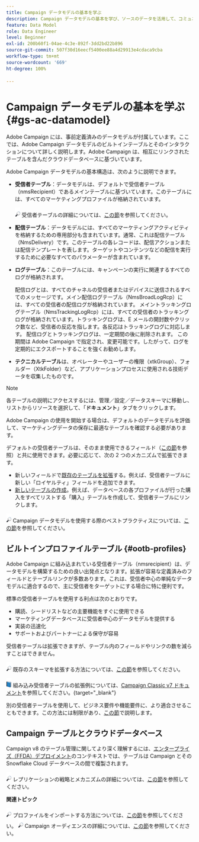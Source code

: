 ```yaml
---
title: Campaign データモデルの基本を学ぶ
description: Campaign データモデルの基本を学び、ソースのデータを活用して、コミュニケーションやマーケティングの成果に役立てます。
feature: Data Model
role: Data Engineer
level: Beginner
exl-id: 200b60f1-04ae-4c3e-892f-3dd2bd22b896
source-git-commit: 507f30d16eecf5400ee88a4d29913e4cdaca9cba
workflow-type: tm+mt
source-wordcount: '669'
ht-degree: 100%

---
```


# Campaign データモデルの基本を学ぶ{#gs-ac-datamodel}

Adobe Campaign には、事前定義済みのデータモデルが付属しています。ここでは、Adobe Campaign データモデルのビルトインテーブルとそのインタラクションについて詳しく説明します。Adobe Campaign は、相互にリンクされたテーブルを含んだクラウドデータベースに基づいています。

Adobe Campaign データモデルの基本構造は、次のように説明できます。

* **受信者テーブル**：データモデルは、デフォルトで受信者テーブル（nmsRecipient）であるメインテーブルに基づいています。このテーブルには、すべてのマーケティングプロファイルが格納されています。

   ![](../assets/do-not-localize/glass.png) 受信者テーブルの詳細については、[この節](#ootb-profiles)を参照してください。

* **配信テーブル**：データモデルには、すべてのマーケティングアクティビティを格納するための専用部分も含まれています。通常、これは配信テーブル（NmsDelivery）です。このテーブルの各レコードは、配信アクションまたは配信テンプレートを表します。ターゲットやコンテンツなどの配信を実行するために必要なすべてのパラメーターが含まれています。

* **ログテーブル**：このテーブルには、キャンペーンの実行に関連するすべてのログが格納されます。

   配信ログとは、すべてのチャネルの受信者またはデバイスに送信されるすべてのメッセージです。メイン配信ログテーブル（NmsBroadLogRcp）には、すべての受信者の配信ログが格納されています。
メイントラッキングログテーブル（NmsTrackingLogRcp）には、すべての受信者のトラッキングログが格納されています。トラッキングログは、E メールの開封数やクリック数など、受信者の反応を指します。各反応はトラッキングログに対応します。
配信ログとトラッキングログは、一定期間の後に削除されます。 この期間は Adobe Campaign で指定され、変更可能です。したがって、ログを定期的にエクスポートすることを強くお勧めします。

* **テクニカルテーブル**&#x200B;は、オペレーターやユーザーの権限（xtkGroup）、フォルダー（XtkFolder）など、アプリケーションプロセスに使用される技術データを収集したものです。

>[!NOTE]
>
>各テーブルの説明にアクセスするには、管理／設定／データスキーマに移動し、リストからリソースを選択して、「**ドキュメント**」タブをクリックします。

Adobe Campaign の使用を開始する場合は、デフォルトのデータモデルを評価して、マーケティングデータの保存に最適なテーブルを確認する必要があります。

デフォルトの受信者テーブルは、そのまま使用できるフィールド（[この節](#ootb-profiles)を参照）と共に使用できます。必要に応じて、次の 2 つのメカニズムで拡張できます。

* 新しいフィールドで[既存のテーブルを拡張](extend-schema.md)する。例えば、受信者テーブルに新しい「ロイヤルティ」フィールドを追加できます。
* [新しいテーブルの作成](create-schema.md)。例えば、データベースの各プロファイルが行った購入をすべてリストする「購入」テーブルを作成して、受信者テーブルにリンクします。

![](../assets/do-not-localize/glass.png) Campaign データモデルを使用する際のベストプラクティスについては、[この節](datamodel-best-practices.md)を参照してください。

## ビルトインプロファイルテーブル {#ootb-profiles}

Adobe Campaign に組み込まれている受信者テーブル（nmsrecipient）は、データモデルを構築するための良い出発点となります。拡張が容易な定義済みのフィールドとテーブルリンクが多数あります。これは、受信者中心の単純なデータモデルに適合するので、主に受信者をターゲットにする場合に特に便利です。

標準の受信者テーブルを使用する利点は次のとおりです。

* 購読、シードリストなどの主要機能をすぐに使用できる
* マーケティングデータベースに受信者中心のデータモデルを提供する
* 実装の迅速化
* サポートおよびパートナーによる保守が容易

受信者テーブルは拡張できますが、テーブル内のフィールドやリンクの数を減らすことはできません。

![](../assets/do-not-localize/glass.png) 既存のスキーマを拡張する方法については、[この節](extend-schema.md)を参照してください。

![](../assets/do-not-localize/book.png) 組み込み受信者テーブルの拡張例については、[Campaign Classic v7 ドキュメント](https://experienceleague.adobe.com/docs/campaign-classic/using/configuring-campaign-classic/editing-schemas/examples-of-schemas-edition.html?lang=ja#extending-a-table)を参照してください。{target=&quot;_blank&quot;}

別の受信者テーブルを使用して、ビジネス要件や機能要件に、より適合させることもできます。この方法には制限があり、[この節](custom-recipient.md)で説明します。

## Campaign テーブルとクラウドデータベース

Campaign v8 のテーブル管理に関してより深く理解するには、[エンタープライズ（FFDA）デプロイメント](../architecture/enterprise-deployment.md)のコンテキストでは、テーブルは Campaign とその Snowflake Cloud データベースの間で複製されます。

![](../assets/do-not-localize/glass.png) レプリケーションの戦略とメカニズムの詳細については、[この節](../architecture/replication.md)を参照してください。

**関連トピック**

![](../assets/do-not-localize/glass.png) プロファイルをインポートする方法については、[この節](../start/import.md)を参照してください。
![](../assets/do-not-localize/glass.png) Campaign オーディエンスの詳細については、[この節](../start/audiences.md)を参照してください。
